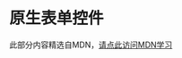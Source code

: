 # 原生表单控件

此部分内容精选自MDN，[请点此访问MDN学习](https://developer.mozilla.org/zh-CN/docs/Learn/Forms/Basic_native_form_controls)